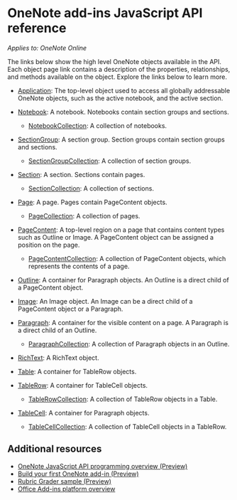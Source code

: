 # OneNote add-ins JavaScript API reference

*Applies to: OneNote Online*

The links below show the high level OneNote objects available in the API. Each object page link contains a description of the properties, relationships, and methods available on the object. Explore the links below to learn more. 
	
- [Application](application.md): The top-level object used to access all globally addressable OneNote objects, such as the active notebook, and the active section.

- [Notebook](notebook.md): A notebook. Notebooks contain section groups and sections.

   - [NotebookCollection](notebookcollection.md): A collection of notebooks.

- [SectionGroup](sectiongroup.md): A section group. Section groups contain section groups and sections.

   - [SectionGroupCollection](sectiongroupcollection.md): A collection of section groups.

- [Section](section.md): A section. Sections contain pages.

   - [SectionCollection](sectioncollection.md): A collection of sections.

- [Page](page.md): A page. Pages contain PageContent objects.

   - [PageCollection](pagecollection.md): A collection of pages.

- [PageContent](pagecontent.md): A top-level region on a page that contains content types such as Outline or Image. A PageContent object can be assigned a position on the page.

   - [PageContentCollection](pagecontentcollection.md): A collection of PageContent objects, which represents the contents of a page.

- [Outline](outline.md): A container for Paragraph objects. An Outline is a direct child of a PageContent object.

- [Image](image.md): An Image object. An Image can be a direct child of a PageContent object or a Paragraph.

- [Paragraph](paragraph.md): A container for the visible content on a page. A Paragraph is a direct child of an Outline.

  - [ParagraphCollection](paragraphcollection.md): A collection of Paragraph objects in an Outline.

- [RichText](richtext.md): A RichText object.

- [Table](table.md): A container for TableRow objects.

- [TableRow](tablerow.md): A container for TableCell objects.

  - [TableRowCollection](tablerowcollection.md): A collection of TableRow objects in a Table.
 
- [TableCell](tablecell.md): A container for Paragraph objects.

  - [TableCellCollection](tablecellcollection.md): A collection of TableCell objects in a TableRow.
		
## Additional resources

- [OneNote JavaScript API programming overview (Preview)](../../docs/onenote/onenote-add-ins-programming-overview.md)
- [Build your first OneNote add-in (Preview)](../../docs/onenote/onenote-add-ins-getting-started.md)
- [Rubric Grader sample (Preview)](https://github.com/OfficeDev/OneNote-Add-in-Rubric-Grader-Preview)
- [Office Add-ins platform overview](https://dev.office.com/docs/add-ins/overview/office-add-ins)
